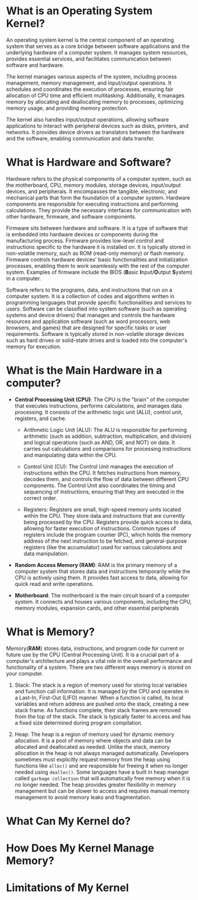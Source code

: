 # What is an Operating System Kernel?

An operating system kernel is the central component of an operating system that serves as a core bridge between software applications and the underlying hardware of a computer system. It manages system resources, provides essential services, and facilitates communication between software and hardware.

The kernel manages various aspects of the system, including process management, memory management, and input/output operations. It schedules and coordinates the execution of processes, ensuring fair allocation of CPU time and efficient multitasking. Additionally, it manages memory by allocating and deallocating memory to processes, optimizing memory usage, and providing memory protection.

The kernel also handles input/output operations, allowing software applications to interact with peripheral devices such as disks, printers, and networks. It provides device drivers as translators between the hardware and the software, enabling communication and data transfer.

# What is Hardware and Software?

Hardware refers to the physical components of a computer system, such as the motherboard, CPU, memory modules, storage devices, input/output devices, and peripherals. It encompasses the tangible, electronic, and mechanical parts that form the foundation of a computer system. Hardware components are responsible for executing instructions and performing calculations. They provide the necessary interfaces for communication with other hardware, firmware, and software components.

Firmware sits between hardware and software. It is a type of software that is embedded into hardware devices or components during the manufacturing process. Firmware provides low-level control and instructions specific to the hardware it is installed on. It is typically stored in non-volatile memory, such as ROM (read-only memory) or flash memory. Firmware controls hardware devices' basic functionalities and initialization processes, enabling them to work seamlessly with the rest of the computer system. Examples of firmware include the BIOS (**B**asic **I**nput/**O**utput **S**ystem) in a computer.

Software refers to the programs, data, and instructions that run on a computer system. It is a collection of codes and algorithms written in programming languages that provide specific functionalities and services to users. Software can be classified into system software (such as operating systems and device drivers) that manages and controls the hardware resources and application software (such as word processors, web browsers, and games) that are designed for specific tasks or user requirements. Software is typically stored in non-volatile storage devices such as hard drives or solid-state drives and is loaded into the computer's memory for execution.

# What is the Main Hardware in a computer?

-  **Central Processing Unit (CPU)**: The CPU is the "brain" of the computer that executes instructions, performs calculations, and manages data processing. It consists of the arithmetic logic unit (ALU), control unit, registers, and cache.

	- Arithmetic Logic Unit (ALU): The ALU is responsible for performing arithmetic (such as addition, subtraction, multiplication, and division) and logical operations (such as AND, OR, and NOT) on data. It carries out calculations and comparisons for processing instructions and manipulating data within the CPU.
	
	- Control Unit (CU): The Control Unit manages the execution of instructions within the CPU. It fetches instructions from memory, decodes them, and controls the flow of data between different CPU components. The Control Unit also coordinates the timing and sequencing of instructions, ensuring that they are executed in the correct order.
	
	- Registers: Registers are small, high-speed memory units located within the CPU. They store data and instructions that are currently being processed by the CPU. Registers provide quick access to data, allowing for faster execution of instructions. Common types of registers include the program counter (PC), which holds the memory address of the next instruction to be fetched, and general-purpose registers (like the accumulator) used for various calculations and data manipulation.

-  **Random Access Memory (RAM)**: RAM is the primary memory of a computer system that stores data and instructions temporarily while the CPU is actively using them. It provides fast access to data, allowing for quick read and write operations.

-  **Motherboard**: The motherboard is the main circuit board of a computer system. It connects and houses various components, including the CPU, memory modules, expansion cards, and other essential peripherals

# What is Memory?

Memory(**RAM**) stores data, instructions, and program code for current or future use by the CPU (Central Processing Unit). It is a crucial part of a computer's architecture and plays a vital role in the overall performance and functionality of a system. There are two different ways memory is stored on your computer.

1.  Stack: The stack is a region of memory used for storing local variables and function call information. It is managed by the CPU and operates in a Last-In, First-Out (LIFO) manner. When a function is called, its local variables and return address are pushed onto the stack, creating a new stack frame. As functions complete, their stack frames are removed from the top of the stack. The stack is typically faster to access and has a fixed size determined during program compilation.

2.  Heap: The heap is a region of memory used for dynamic memory allocation. It is a pool of memory where objects and data can be allocated and deallocated as needed. Unlike the stack, memory allocation in the heap is not always managed automatically. Developers sometimes must explicitly request memory from the heap using functions like `alloc()` and are responsible for freeing it when no longer needed using `dealloc()`.  Some languages have a built in heap manager called `garbage collection` that will automatically free memory when it is no longer needed. The heap provides greater flexibility in memory management but can be slower to access and requires manual memory management to avoid memory leaks and fragmentation.

# What Can My Kernel do?

# How Does My Kernel Manage Memory?

# Limitations of My Kernel